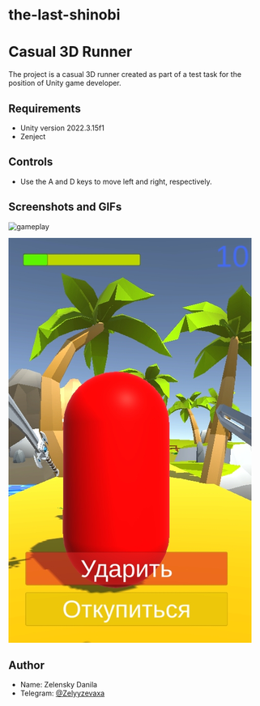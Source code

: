 # the-last-shinobi
# Casual 3D Runner

The project is a casual 3D runner created as part of
a test task for the position of Unity game developer.

## Requirements

- Unity version 2022.3.15f1
- Zenject

## Controls

- Use the A and D keys to move left and right, respectively.

## Screenshots and GIFs

![gameplay](Assets/Recordings/Movie.gif)

![img](Assets/Recordings/image.jpg)

## Author

- Name: Zelensky Danila
- Telegram: [@Zelyyzevaxa](https://t.me/Zelyyzevaxa)

